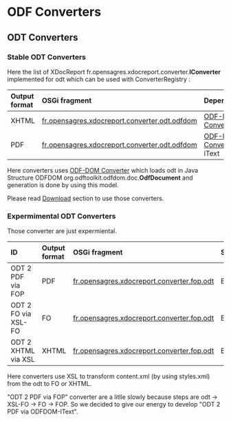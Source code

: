 # ODF Converters #

## ODT Converters ##

### Stable ODT Converters ###

Here the list of XDocReport fr.opensagres.xdocreport.converter.**IConverter** implemented for odt which can be used with ConverterRegistry :

|Output format | OSGi fragment | Dependencies |Status|
|:-------------|:--------------|:-------------|:-----|
|XHTML |[fr.opensagres.xdocreport.converter.odt.odfdom](http://code.google.com/p/xdocreport/source/browse/#git%2Fconverter%2Ffr.opensagres.xdocreport.converter.odt.odfdom)| [ODF-DOM Converter](http://code.google.com/p/xdocreport/wiki/ODFDOMConverter)|Stable| |
|PDF |[fr.opensagres.xdocreport.converter.odt.odfdom](http://code.google.com/p/xdocreport/source/browse/#git%2Fconverter%2Ffr.opensagres.xdocreport.converter.odt.odfdom)|[ODF-DOM Converter](http://code.google.com/p/xdocreport/wiki/ODFDOMConverter) with iText|Stable| |

Here converters uses [ODF-DOM Converter](http://code.google.com/p/xdocreport/wiki/ODFDOMConverter) which loads odt in Java Structure ODFDOM org.odftoolkit.odfdom.doc.**OdfDocument** and generation is done by using this model.

Please read [Download](http://code.google.com/p/xdocreport/wiki/Download) section to use those converters.

### Expermimental ODT Converters ###

Those converter are just expermiental.

|ID|Output format | OSGi fragment | Status|
|:-|:-------------|:--------------|:------|
|ODT 2 PDF via FOP|PDF|[fr.opensagres.xdocreport.converter.fop.odt](http://code.google.com/p/xdocreport/source/browse/#git%2Fsandbox%2Ffr.opensagres.xdocreport.converter.fop.odt)|Experimental |
|ODT 2 FO via XSL-FO|FO|[fr.opensagres.xdocreport.converter.fop.odt](http://code.google.com/p/xdocreport/source/browse/#git%2Fsandbox%2Ffr.opensagres.xdocreport.converter.fop.odt)|Experimental |
|ODT 2 XHTML via XSL|XHTML|[fr.opensagres.xdocreport.converter.fop.odt](http://code.google.com/p/xdocreport/source/browse/#git%2Fsandbox%2Ffr.opensagres.xdocreport.converter.fop.odt)|Experimental |

Here converters use XSL to transform content.xml (by using styles.xml) from the odt to FO or XHTML.

"ODT 2 PDF via FOP" converter are a litlle slowly because steps are odt -> XSL-FO -> FO -> FOP. So we decided to give our energy to develop "ODT 2 PDF via ODFDOM-IText".
